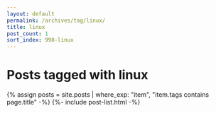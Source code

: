 ```yaml
---
layout: default
permalink: /archives/tag/linux/
title: linux
post_count: 1
sort_index: 998-linux
---
```

<h1 class="page-heading">Posts tagged with linux</h1>
{% assign posts = site.posts | where_exp: "item", "item.tags contains page.title" -%}
{%- include post-list.html -%}
